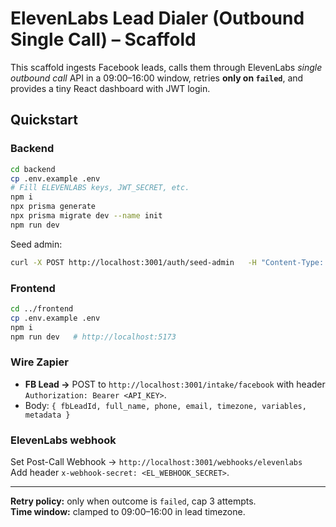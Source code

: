 # ElevenLabs Lead Dialer (Outbound Single Call) – Scaffold

This scaffold ingests Facebook leads, calls them through ElevenLabs *single outbound call* API in a 09:00–16:00 window, retries **only on `failed`**, and provides a tiny React dashboard with JWT login.

## Quickstart

### Backend
```bash
cd backend
cp .env.example .env
# Fill ELEVENLABS keys, JWT_SECRET, etc.
npm i
npx prisma generate
npx prisma migrate dev --name init
npm run dev
```

Seed admin:
```bash
curl -X POST http://localhost:3001/auth/seed-admin   -H "Content-Type: application/json"   -d '{"email":"admin@example.com","name":"Admin","password":"StrongPass!234"}'
```

### Frontend
```bash
cd ../frontend
cp .env.example .env
npm i
npm run dev   # http://localhost:5173
```

### Wire Zapier
- **FB Lead →** POST to `http://localhost:3001/intake/facebook` with header `Authorization: Bearer <API_KEY>`.
- Body: `{ fbLeadId, full_name, phone, email, timezone, variables, metadata }`

### ElevenLabs webhook
Set Post-Call Webhook → `http://localhost:3001/webhooks/elevenlabs`  
Add header `x-webhook-secret: <EL_WEBHOOK_SECRET>`.

---

**Retry policy:** only when outcome is `failed`, cap 3 attempts.  
**Time window:** clamped to 09:00–16:00 in lead timezone.
